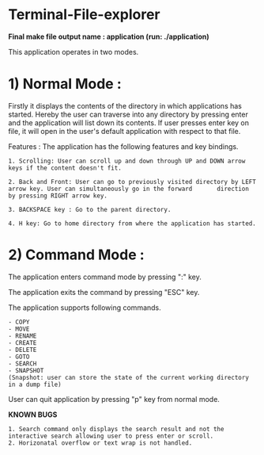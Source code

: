 # Terminal-File-explorer

**Final make file output name : application (run: ./application)**

This application operates in two modes.


# 1) Normal Mode :

Firstly it displays the contents of the directory in which applications has started. Hereby the user can traverse into any directory by pressing enter and the application will list down its contents. If user presses enter key on file, it will open in the user's default application with respect to that file.

Features :
The application has the following features and key bindings.
```
1. Scrolling: User can scroll up and down through UP and DOWN arrow keys if the content doesn't fit.

2. Back and Front: User can go to previously visited directory by LEFT arrow key. User can simultaneously go in the forward       direction by pressing RIGHT arrow key.

3. BACKSPACE key : Go to the parent directory.

4. H key: Go to home directory from where the application has started.
```

# 2) Command Mode :
The application enters command mode by pressing ":" key.

The application exits the command by pressing "ESC" key.

The application supports following commands.
```
- COPY
- MOVE 
- RENAME
- CREATE
- DELETE
- GOTO 
- SEARCH
- SNAPSHOT
(Snapshot: user can store the state of the current working directory in a dump file)
```

User can quit application by pressing "p" key from normal mode.

**KNOWN BUGS**
```
1. Search command only displays the search result and not the interactive search allowing user to press enter or scroll.
2. Horizonatal overflow or text wrap is not handled.
```
